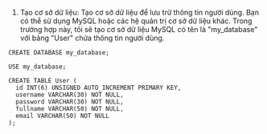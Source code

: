 1. Tạo cơ sở dữ liệu: Tạo cơ sở dữ liệu để lưu trữ thông tin người dùng. Bạn có thể sử dụng MySQL hoặc các hệ quản trị cơ sở dữ liệu khác. Trong trường hợp này, tôi sẽ tạo cơ sở dữ liệu MySQL có tên là "my_database" với bảng "User" chứa thông tin người dùng.  
```
CREATE DATABASE my_database;

USE my_database;

CREATE TABLE User (
  id INT(6) UNSIGNED AUTO_INCREMENT PRIMARY KEY,
  username VARCHAR(30) NOT NULL,
  password VARCHAR(30) NOT NULL,
  fullname VARCHAR(50) NOT NULL,
  email VARCHAR(50) NOT NULL
);
```
